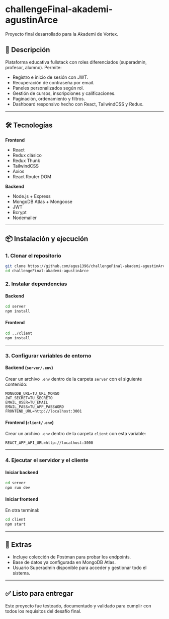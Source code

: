 # challengeFinal-akademi-agustinArce

Proyecto final desarrollado para la Akademi de Vortex.

## 🚀 Descripción

Plataforma educativa fullstack con roles diferenciados (superadmin, profesor, alumno). Permite:

- Registro e inicio de sesión con JWT.
- Recuperación de contraseña por email.
- Paneles personalizados según rol.
- Gestión de cursos, inscripciones y calificaciones.
- Paginación, ordenamiento y filtros.
- Dashboard responsivo hecho con React, TailwindCSS y Redux.

---

## 🛠️ Tecnologías

**Frontend**

- React
- Redux clásico
- Redux Thunk
- TailwindCSS
- Axios
- React Router DOM

**Backend**

- Node.js + Express
- MongoDB Atlas + Mongoose
- JWT
- Bcrypt
- Nodemailer

---

## 📦 Instalación y ejecución

### 1. Clonar el repositorio

```bash
git clone https://github.com/agus1396/challengeFinal-akademi-agustinArce.git
cd challengeFinal-akademi-agustinArce
```

### 2. Instalar dependencias

#### Backend

```bash
cd server
npm install
```

#### Frontend

```bash
cd ../client
npm install
```

---

### 3. Configurar variables de entorno

#### Backend (`server/.env`)

Crear un archivo `.env` dentro de la carpeta `server` con el siguiente contenido:

```
MONGODB_URL=TU_URL_MONGO
JWT_SECRET=TU_SECRETO
EMAIL_USER=TU_EMAIL
EMAIL_PASS=TU_APP_PASSWORD
FRONTEND_URL=http://localhost:3001
```

#### Frontend (`client/.env`)

Crear un archivo `.env` dentro de la carpeta `client` con esta variable:

```
REACT_APP_API_URL=http://localhost:3000
```

---

### 4. Ejecutar el servidor y el cliente

#### Iniciar backend

```bash
cd server
npm run dev
```

#### Iniciar frontend

En otra terminal:

```bash
cd client
npm start
```

---

## 🧪 Extras

- Incluye colección de Postman para probar los endpoints.
- Base de datos ya configurada en MongoDB Atlas.
- Usuario Superadmin disponible para acceder y gestionar todo el sistema.

---

## ✅ Listo para entregar

Este proyecto fue testeado, documentado y validado para cumplir con todos los requisitos del desafío final.
